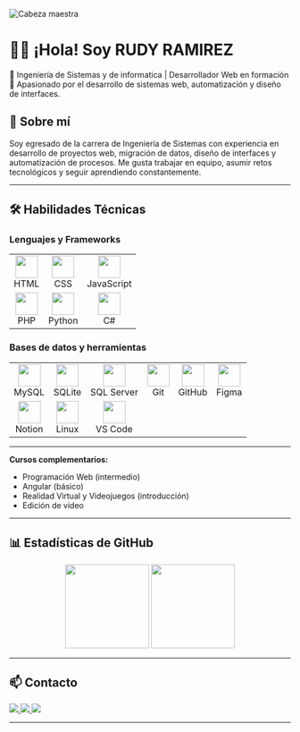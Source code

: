 ![Cabeza maestra](https://static.wixstatic.com/media/1524b3_f37b4cc86f1b4beab56e5c2dca8a52ef~mv2.gif)

# 👨‍💻 ¡Hola! Soy RUDY RAMIREZ

📍 Ingeniería de Sistemas y de informatica | Desarrollador Web en formación  
🎯 Apasionado por el desarrollo de sistemas web, automatización y diseño de interfaces.


## 📄 Sobre mí

Soy egresado de la carrera de Ingeniería de Sistemas con experiencia en desarrollo de proyectos web, migración de datos, diseño de interfaces y automatización de procesos. Me gusta trabajar en equipo, asumir retos tecnológicos y seguir aprendiendo constantemente.

---

## 🛠️ Habilidades Técnicas

### Lenguajes y Frameworks

<table>
  <tr>
    <td align="center"><img src="https://cdn.jsdelivr.net/gh/devicons/devicon/icons/html5/html5-original.svg" height="40" /><br/>HTML</td>
    <td align="center"><img src="https://cdn.jsdelivr.net/gh/devicons/devicon/icons/css3/css3-original.svg" height="40" /><br/>CSS</td>
    <td align="center"><img src="https://cdn.jsdelivr.net/gh/devicons/devicon/icons/javascript/javascript-original.svg" height="40" /><br/>JavaScript</td>
 
  
  </tr>
  <tr>
    <td align="center"><img src="https://cdn.jsdelivr.net/gh/devicons/devicon/icons/php/php-original.svg" height="40" /><br/>PHP</td>
    <td align="center"><img src="https://cdn.jsdelivr.net/gh/devicons/devicon/icons/python/python-original.svg" height="40" /><br/>Python</td>
    <td align="center"><img src="https://cdn.jsdelivr.net/gh/devicons/devicon/icons/csharp/csharp-original.svg" height="40" /><br/>C#</td>
   
</table>

### Bases de datos y herramientas

<table>
  <tr>
    <td align="center"><img src="https://cdn.jsdelivr.net/gh/devicons/devicon/icons/mysql/mysql-original.svg" height="40" /><br/>MySQL</td>
    <td align="center"><img src="https://cdn.jsdelivr.net/gh/devicons/devicon/icons/sqlite/sqlite-original.svg" height="40" /><br/>SQLite</td>
    <td align="center"><img src="https://cdn.jsdelivr.net/gh/devicons/devicon/icons/microsoftsqlserver/microsoftsqlserver-plain.svg" height="40" /><br/>SQL Server</td>
    <td align="center"><img src="https://cdn.jsdelivr.net/gh/devicons/devicon/icons/git/git-original.svg" height="40" /><br/>Git</td>
    <td align="center"><img src="https://cdn.jsdelivr.net/gh/devicons/devicon/icons/github/github-original.svg" height="40" /><br/>GitHub</td>
    <td align="center"><img src="https://cdn.jsdelivr.net/gh/devicons/devicon/icons/figma/figma-original.svg" height="40" /><br/>Figma</td>
  </tr>
  <tr>
    <td align="center"><img src="https://cdn.jsdelivr.net/gh/devicons/devicon/icons/notion/notion-original.svg" height="40" /><br/>Notion</td>
    <td align="center"><img src="https://cdn.jsdelivr.net/gh/devicons/devicon/icons/linux/linux-original.svg" height="40" /><br/>Linux</td>
    <td align="center"><img src="https://cdn.jsdelivr.net/gh/devicons/devicon/icons/vscode/vscode-original.svg" height="40" /><br/>VS Code</td>
  </tr>
</table>

---



**Cursos complementarios:**
- Programación Web (intermedio)
- Angular (básico)
- Realidad Virtual y Videojuegos (introducción)
- Edición de video

---

## 📊 Estadísticas de GitHub

<div align="center">
  <img src="https://github-readme-stats.vercel.app/api?username=RUDDYDP&show_icons=true&theme=dracula" height="150" />
  <img src="https://github-readme-stats.vercel.app/api/top-langs/?username=RUDDYDP&layout=compact&theme=dracula" height="150" />
</div>

---

## 📫 Contacto

<div align="left">
  <a href="mailto:example@gmail.com">
    <img src="https://img.shields.io/badge/Gmail-D14836?style=for-the-badge&logo=gmail&logoColor=white" />
  </a>
  <a href="https://linkedin.com/in/tuusuario" target="_blank">
    <img src="https://img.shields.io/badge/LinkedIn-0077B5?style=for-the-badge&logo=linkedin&logoColor=white" />
  </a>
  <a href="https://tuusuario.github.io/" target="_blank">
    <img src="https://img.shields.io/badge/Portafolio-000000?style=for-the-badge&logo=github&logoColor=white" />
  </a>
</div>

---
